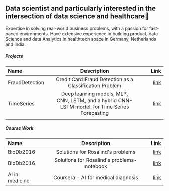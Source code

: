 ## Data scientist and particularly interested in the intersection of data science and healthcare👋

Expertise in solving real-world business problems, with a passion for fast-paced environments. Have extensive experience in building product, data Science and data Analytics in healthtech space in Germany, Netherlands and India.

##### Projects

| Name      | Description | Link     |
| :---        |    :----:   |          ---: |
| FraudDetection      | Credit Card Fraud Detection as a Classification Problem       | [link](https://github.com/akrishta305/FraudDetection/blob/main/Credit_Card_Fraud_Detection_as_a_Classification_Problem.ipynb)   |
| TimeSeries  | Deep learning models, MLP, CNN, LSTM, and a hybrid CNN-LSTM model, for Time Series Forecasting | [link](https://github.com/akrishta305/TimeSeries)     |
| <img width=200/>   | <img width=500/>        | <img width=200/>     |


##### Course Work
| Name      | Description | Link     |
| :---        |    :----:   |          ---: |
|BioDb2016 | Solutions for Rosalind's problems |[link](https://github.com/akrishta305/BioDb2016-1) | 
|BioDb2016 | Solutions for Rosalind's problems- notebook |[link](https://github.com/akrishta305/BioDb2016)| 
|AI in medicine | Coursera - AI for medical diagnosis |[link](https://github.com/akrishta305/ai-for-medical-diagnosis)| 



<!--
**akrishta305/akrishta305** is a ✨ _special_ ✨ repository because its `README.md` (this file) appears on your GitHub profile.

Here are some ideas to get you started:

- 🔭 I’m currently working on ...
- 🌱 I’m currently learning ...
- 👯 I’m looking to collaborate on ...
- 🤔 I’m looking for help with ...
- 💬 Ask me about ...
- 📫 How to reach me: ...
- 😄 Pronouns: ...
- ⚡ Fun fact: ...
-->
